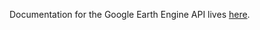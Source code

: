Documentation for the Google Earth Engine API lives [here](https://developers.google.com/earth-engine/).
